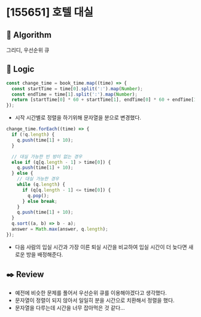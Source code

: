 # [155651] 호텔 대실

## :pushpin: **Algorithm**

그리디, 우선순위 큐

## :round_pushpin: **Logic**

```javascript
const change_time = book_time.map((time) => {
  const startTime = time[0].split(':').map(Number);
  const endTime = time[1].split(':').map(Number);
  return [startTime[0] * 60 + startTime[1], endTime[0] * 60 + endTime[1]];
});
```

- 시작 시간별로 정렬을 하기위해 문자열을 분으로 변경했다.

```javascript
change_time.forEach((time) => {
  if (!q.length) {
    q.push(time[1] + 10);
  }

  // 대실 가능한 빈 방이 없는 경우
  else if (q[q.length - 1] > time[0]) {
    q.push(time[1] + 10);
  } else {
    // 대실 가능한 경우
    while (q.length) {
      if (q[q.length - 1] <= time[0]) {
        q.pop();
      } else break;
    }
    q.push(time[1] + 10);
  }
  q.sort((a, b) => b - a);
  answer = Math.max(answer, q.length);
});
```

- 다음 사람의 입실 시간과 가장 이른 퇴실 시간을 비교하여 입실 시간이 더 늦다면 새로운 방을 배정해준다.

## :black_nib: **Review**

- 예전에 비슷한 문제를 풀어서 우선순위 큐를 이용해야겠다고 생각했다.
- 문자열이 정렬이 되지 않아서 일일히 분을 시간으로 치환해서 정렬을 했다.
- 문자열을 다루는데 시간을 너무 잡아먹은 것 같다...
